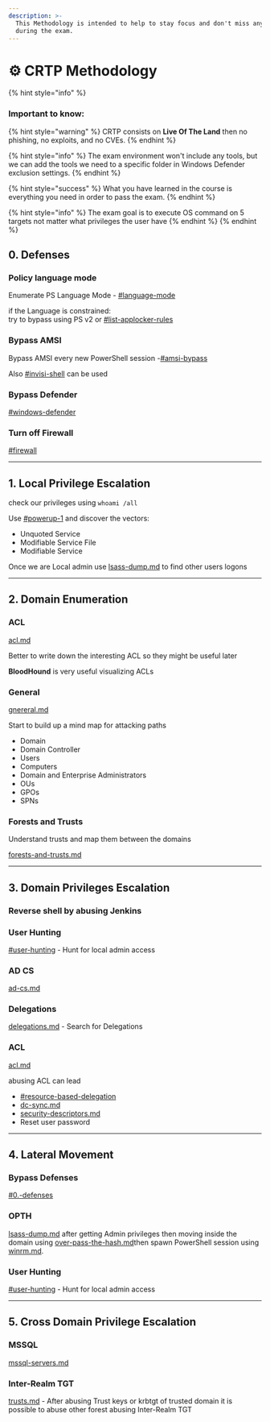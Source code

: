 ```yaml
---
description: >-
  This Methodology is intended to help to stay focus and don't miss anything
  during the exam.
---
```


# ⚙ CRTP Methodology

{% hint style="info" %}
### **Important to know:**

{% hint style="warning" %}
CRTP consists on **Live Of The Land** then no phishing, no exploits, and no CVEs.
{% endhint %}

{% hint style="info" %}
The exam environment won't include any tools, but we can add the tools we need to a specific folder in Windows Defender exclusion settings.
{% endhint %}

{% hint style="success" %}
What you have learned in the course is everything you need in order to pass the exam.
{% endhint %}

{% hint style="info" %}
The exam goal is to execute OS command on 5 targets not matter what privileges the user have
{% endhint %}
{% endhint %}



## 0. Defenses&#x20;

### Policy language mode

Enumerate PS Language Mode - [#language-mode](basic-enumeration/protection.md#language-mode "mention")

if the Language is constrained:\
try to bypass using PS v2 or  [#list-applocker-rules](basic-enumeration/protection.md#list-applocker-rules "mention")

### Bypass AMSI&#x20;

Bypass AMSI every new PowerShell session -[#amsi-bypass](misc/bypass-defenses.md#amsi-bypass "mention")

Also [#invisi-shell](misc/bypass-defenses.md#invisi-shell "mention") can be used

### Bypass Defender

[#windows-defender](misc/bypass-defenses.md#windows-defender "mention")

### Turn off Firewall

[#firewall](misc/bypass-defenses.md#firewall "mention")





***



## 1. Local Privilege Escalation

check our privileges using `whoami /all`

Use [#powerup-1](privilege-escalation/local-privilege-escalation.md#powerup-1 "mention") and discover the vectors:

* Unquoted Service
* Modifiable Service File
* Modifiable Service

Once we are Local admin use [lsass-dump.md](lateral-movement/lsass-dump.md "mention") to find other users logons



***



## 2. Domain Enumeration

### ACL

[acl.md](ad-enumeration/acl.md "mention")

Better to write down the interesting ACL so they might be useful later

**BloodHound** is very useful visualizing ACLs

### General

[gnereral.md](ad-enumeration/gnereral.md "mention")

Start to build up a mind map for attacking paths

* Domain
* Domain Controller&#x20;
* Users
* Computers
* Domain and Enterprise Administrators
* OUs
* GPOs
* SPNs

### Forests and Trusts

Understand trusts and map them between the domains

[forests-and-trusts.md](ad-enumeration/forests-and-trusts.md "mention")



***



## 3. Domain Privileges Escalation

### Reverse shell by abusing Jenkins

### User Hunting

[#user-hunting](ad-enumeration/gnereral.md#user-hunting "mention") - Hunt for local admin access

### AD CS

[ad-cs.md](privilege-escalation/cross-domain-privilege-escalation/ad-cs.md "mention")&#x20;

### Delegations

[delegations.md](privilege-escalation/domain-privilege-escalation/delegations.md "mention") - Search for Delegations

### ACL

[acl.md](persistence/acl.md "mention")&#x20;

abusing ACL can lead&#x20;

* &#x20;[#resource-based-delegation](privilege-escalation/domain-privilege-escalation/delegations.md#resource-based-delegation "mention")
* [dc-sync.md](lateral-movement/dc-sync.md "mention")
* [security-descriptors.md](persistence/security-descriptors.md "mention")
* Reset user password



***



## 4. Lateral Movement

### Bypass Defenses

[#0.-defenses](crtp-methodology.md#0.-defenses "mention")

### OPTH

[lsass-dump.md](lateral-movement/lsass-dump.md "mention") after getting Admin privileges then moving inside the domain using [over-pass-the-hash.md](lateral-movement/over-pass-the-hash.md "mention")then spawn PowerShell session using [winrm.md](lateral-movement/winrm.md "mention").

### User Hunting

[#user-hunting](ad-enumeration/gnereral.md#user-hunting "mention") - Hunt for local admin access



***



## 5. Cross Domain Privilege Escalation

### MSSQL

[mssql-servers.md](privilege-escalation/cross-domain-privilege-escalation/mssql-servers.md "mention")&#x20;

### Inter-Realm TGT

[trusts.md](privilege-escalation/cross-domain-privilege-escalation/trusts.md "mention") - After abusing Trust keys or krbtgt of trusted domain it is possible to abuse other forest abusing Inter-Realm TGT&#x20;






